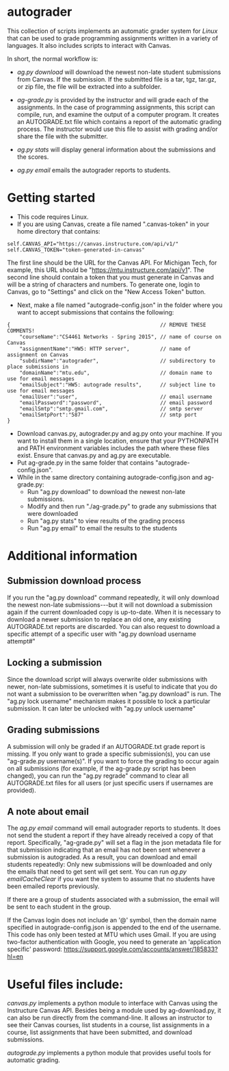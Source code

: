 autograder
==========

This collection of scripts implements an automatic grader system for *Linux* that can be used to grade programming assignments written in a variety of languages. It also includes scripts to interact with Canvas.

In short, the normal workflow is:

* *ag.py download*  will download the newest non-late student submissions from Canvas. If the submission. If the submitted file is a tar, tgz, tar.gz, or zip file, the file will be extracted into a subfolder.

* *ag-grade.py* is provided by the instructor and will grade each of the assignments. In the case of programming assignments, this script can compile, run, and examine the output of a computer program. It creates an AUTOGRADE.txt file which contains a report of the automatic grading process. The instructor would use this file to assist with grading and/or share the file with the submitter.

* *ag.py stats* will display general information about the submissions and the scores.

* *ag.py email* emails the autograder reports to students.


Getting started
==============

* This code requires Linux.
* If you are using Canvas, create a file named ".canvas-token" in your home directory that contains:

```
self.CANVAS_API="https://canvas.instructure.com/api/v1/"
self.CANVAS_TOKEN="token-generated-in-canvas"
```

The first line should be the URL for the Canvas API. For Michigan Tech, for example, this URL should be "https://mtu.instructure.com/api/v1". The second line should contain a token that you must generate in Canvas and will be a string of characters and numbers. To generate one, login to Canvas, go to "Settings" and click on the "New Access Token" button.

* Next, make a file named "autograde-config.json" in the folder where you want to accept submissions that contains the following:

```
{                                                 // REMOVE THESE COMMENTS!
    "courseName":"CS4461 Networks - Spring 2015", // name of course on Canvas
    "assignmentName":"HW5: HTTP server",          // name of assignment on Canvas
    "subdirName":"autograder",                    // subdirectory to place submissions in
    "domainName":"mtu.edu",                       // domain name to use for email messages
    "emailSubject":"HW5: autograde results",      // subject line to use for email messages
    "emailUser":"user",                           // email username
    "emailPassword":"password",                   // email password
    "emailSmtp":"smtp.gmail.com",                 // smtp server
    "emailSmtpPort":"587"                         // smtp port
}
```

* Download canvas.py, autograder.py and ag.py onto your machine. If you want to install them in a single location, ensure that your PYTHONPATH and PATH environment variables includes the path where these files exist. Ensure that canvas.py and ag.py are executable.
* Put ag-grade.py in the same folder that contains "autograde-config.json".
* While in the same directory containing autograde-config.json and ag-grade.py:
    * Run "ag.py download" to download the newest non-late submissions.
    * Modify and then run "./ag-grade.py" to grade any submissions that were downloaded
    * Run "ag.py stats" to view results of the grading process
    * Run "ag.py email" to email the results to the students


Additional information
=====================

Submission download process
---------

If you run the "ag.py download" command repeatedly, it will only download the newest non-late submissions---but it will not download a submission again if the current downloaded copy is up-to-date. When it is necessary to download a newer submission to replace an old one, any existing AUTOGRADE.txt reports are discarded. You can also request to download a specific attempt of a specific user with "ag.py download username attempt#"

Locking a submission
-------------

Since the download script will always overwrite older submissions with newer, non-late submissions, sometimes it is useful to indicate that you do not want a submission to be overwritten when "ag.py download" is run. The "ag.py lock username" mechanism makes it possible to lock a particular submission. It can later be unlocked with "ag.py unlock username"

Grading submissions
--------------

A submission will only be graded if an AUTOGRADE.txt grade report is missing. If you only want to grade a specific submission(s), you can use "ag-grade.py username(s)".  If you want to force the grading to occur again on all submissions (for example, if the ag-grade.py script has been changed), you can run the "ag.py regrade" command to clear all AUTOGRADE.txt files for all users (or just specific users if usernames are provided).

A note about email
---------------

The *ag.py email* command will email autograder reports to students. It does not send the student a report if they have already received a copy of that report. Specifically, "ag-grade.py" will set a flag in the json metadata file for that submission indicating that an email has not been sent whenever a submission is autograded. As a result, you can download and email students repeatedly: Only new submissions will be downloaded and only the emails that need to get sent will get sent. You can run *ag.py emailCacheClear* if you want the system to assume that no students have been emailed reports previously.

If there are a group of students associated with a submission, the email will be sent to each student in the group.

If the Canvas login does not include an '@' symbol, then the domain name specified in autograde-config.json is appended to the end of the username.  This code has only been tested at MTU which uses Gmail. If you are using two-factor authentication with Google, you need to generate an 'application specific' password: https://support.google.com/accounts/answer/185833?hl=en




Useful files include:
==========

*canvas.py* implements a python module to interface with Canvas using the Instructure Canvas API. Besides being a module used by ag-download.py, it can also be run directly from the command-line. It allows an instructor to see their Canvas courses, list students in a course, list assignments in a course, list assignments that have been submitted, and download submissions.

*autograde.py* implements a python module that provides useful tools for automatic grading.



